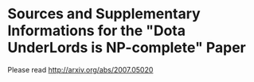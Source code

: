 
# Sources and Supplementary Informations for the "Dota UnderLords is NP-complete" Paper #
Please read http://arxiv.org/abs/2007.05020
